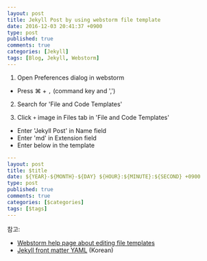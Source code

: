 ```yaml
---
layout: post
title: Jekyll Post by using webstorm file template
date: 2016-12-03 20:41:37 +0900
type: post
published: true
comments: true
categories: [Jekyll]
tags: [Blog, Jekyll, Webstorm]
---
```


1. Open Preferences dialog in webstorm
- Press &#8984; \+ `,` (command key and ',')

2. Search for 'File and Code Templates'

3. Click `+` image in Files tab in 'File and Code Templates'
- Enter 'Jekyll Post' in Name field
- Enter 'md' in Extension field
- Enter below in the template

```YAML
---
layout: post
title: $title
date: ${YEAR}-${MONTH}-${DAY} ${HOUR}:${MINUTE}:${SECOND} +0900
type: post
published: true
comments: true
categories: [$categories]
tags: [$tags]
---
```


참고:

- [Webstorm help page about editing file templates](https://www.jetbrains.com/help/webstorm/2016.3/creating-and-editing-file-templates.html)
- [Jekyll front matter YAML](http://jekyllrb-ko.github.io/docs/frontmatter/) (Korean)
